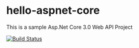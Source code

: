 # hello-aspnet-core

This is a sample Asp.Net Core 3.0 Web API Project

[![Build Status](https://dev.azure.com/tfsanasbakri/hello-aspnetcore/_apis/build/status/anasalbakri1984.hello-aspnetcore?branchName=main)](https://dev.azure.com/tfsanasbakri/hello-aspnetcore/_build/latest?definitionId=1&branchName=main)